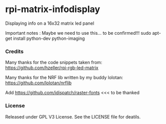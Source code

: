 # rpi-matrix-infodisplay
Displaying info on a 16x32 matrix led panel


Important notes : 
Maybe we need to use this... to be confirmed!!!
sudo apt-get install python-dev python-imaging


### Credits

Many thanks for the code snippets taken from:  https://github.com/hzeller/rpi-rgb-led-matrix

Many thanks for the NRF lib written by my buddy lolotan:  https://github.com/lolotan/nrflib

Add https://github.com/idispatch/raster-fonts <<< to be thanked

### License

Released under GPL V3 License. See the LICENSE file for deatils.
